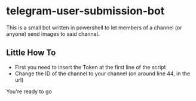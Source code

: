 # telegram-user-submission-bot
This is a small bot written in powershell to let members of a channel (or anyone) send images to said channel.

## Little How To
- First you need to insert the Token at the first line of the script
- Change the ID of the channel to your channel (on around line 44, in the url)

You're ready to go
